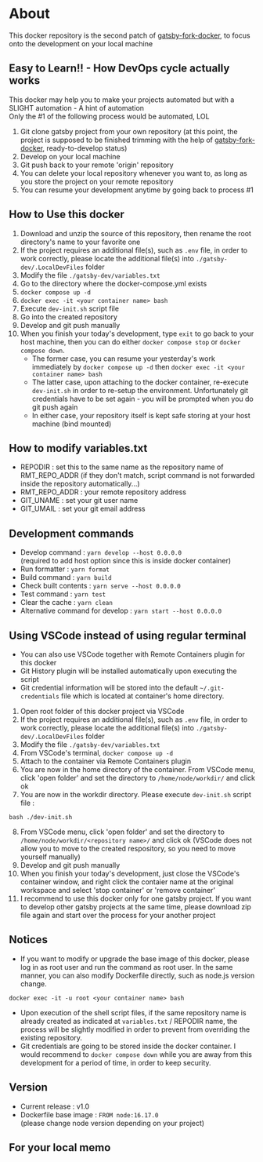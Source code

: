# About
This docker repository is the second patch of [gatsby-fork-docker](https://github.com/Dukka-De-La-Dokka/gatsby-fork-docker), to focus onto the development on your local machine

## Easy to Learn!! - How DevOps cycle actually works
This docker may help you to make your projects automated but with a SLIGHT automation - A hint of automation  
Only the #1 of the following process would be automated, LOL

1. Git clone gatsby project from your own repository (at this point, the project is supposed to be finished trimming with the help of [gatsby-fork-docker](https://github.com/Dukka-De-La-Dokka/gatsby-fork-docker), ready-to-develop status)
2. Develop on your local machine
3. Git push back to your remote 'origin' repository
4. You can delete your local repository whenever you want to, as long as you store the project on your remote repository
5. You can resume your development anytime by going back to process #1

## How to Use this docker
1. Download and unzip the source of this repository, then rename the root directory's name to your favorite one
2. If the project requires an additional file(s), such as `.env` file, in order to work correctly, please locate the additional file(s) into `./gatsby-dev/.LocalDevFiles` folder
3. Modify the file `./gatsby-dev/variables.txt`
4. Go to the directory where the docker-compose.yml exists
5. `docker compose up -d`
6. `docker exec -it <your container name> bash`
7. Execute `dev-init.sh` script file
8. Go into the created repository
9. Develop and git push manually
10. When you finish your today's development, type `exit` to go back to your host machine, then you can do either `docker compose stop` or `docker compose down`. 
    * The former case, you can resume your yesterday's work immediately by `docker compose up -d` then `docker exec -it <your container name> bash`
    * The latter case, upon attaching to the docker container, re-execute `dev-init.sh` in order to re-setup the environment. Unfortunately git credentials have to be set again - you will be prompted when you do git push again
    * In either case, your repository itself is kept safe storing at your host machine (bind mounted)

## How to modify variables.txt
* REPODIR : set this to the same name as the repository name of RMT_REPO_ADDR (if they don't match, script command is not forwarded inside the repository automatically...)
* RMT_REPO_ADDR : your remote repository address
* GIT_UNAME : set your git user name
* GIT_UMAIL : set your git email address

## Development commands
* Develop command : `yarn develop --host 0.0.0.0`  
(required to add host option since this is  inside docker container)
* Run formatter : `yarn format`
* Build command : `yarn build`
* Check built contents : `yarn serve --host 0.0.0.0`
* Test command : `yarn test`
* Clear the cache : `yarn clean`
* Alternative command for develop : `yarn start --host 0.0.0.0`

## Using VSCode instead of using regular terminal
* You can also use VSCode together with Remote Containers plugin for this docker
* Git History plugin will be installed automatically upon executing the script
* Git credential information will be stored into the default `~/.git-credentials` file which is located at container's home directory.

1. Open root folder of this docker project via VSCode
2. If the project requires an additional file(s), such as `.env` file, in order to work correctly, please locate the additional file(s) into `./gatsby-dev/.LocalDevFiles` folder
3. Modify the file `./gatsby-dev/variables.txt`
4. From VSCode's terminal, `docker compose up -d`
5. Attach to the container via Remote Containers plugin
6. You are now in the home directory of the container. From VSCode menu, click 'open folder' and set the directory to `/home/node/workdir/` and click ok
7. You are now in the workdir directory. Please execute `dev-init.sh` script file :
```
bash ./dev-init.sh
```
8. From VSCode menu, click 'open folder' and set the directory to `/home/node/workdir/<repository name>/` and click ok (VSCode does not allow you to move to the created respository, so you need to move yourself manually)
9. Develop and git push manually
10. When you finish your today's development, just close the VSCode's container window, and right click the contaier name at the original workspace and select 'stop container' or 'remove container'
11. I recommend to use this docker only for one gatsby project. If you want to develop other gatsby projects at the same time, please download zip file again and start over the process for your another project

## Notices
* If you want to modify or upgrade the base image of this docker, please log in as root user and run the command as root user. In the same manner, you can also modify Dockerfile directly, such as node.js version change.
```
docker exec -it -u root <your container name> bash
```
* Upon execution of the shell script files, if the same repository name is already created as indicated at `variables.txt` / REPODIR name, the process will be slightly modified in order to prevent from overriding the existing repository.
* Git credentials are going to be stored inside the docker container. I would recommend to `docker compose down` while you are away from this development for a period of time, in order to keep security.

## Version
* Current release : v1.0
* Dockerfile base image : `FROM node:16.17.0`  
(please change node version depending on your project)

## For your local memo
